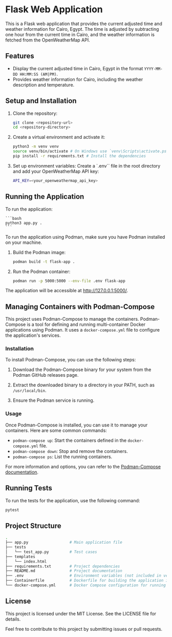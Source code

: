 # Flask Web Application

This is a Flask web application that provides the current adjusted time and weather information for Cairo, Egypt. The time is adjusted by subtracting one hour from the current time in Cairo, and the weather information is fetched from the OpenWeatherMap API.

## Features

- Display the current adjusted time in Cairo, Egypt in the format `YYYY-MM-DD HH:MM:SS (AM|PM)`.
- Provides weather information for Cairo, including the weather description and temperature.

## Setup and Installation

1. Clone the repository:

    ```bash
    git clone <repository-url>
    cd <repository-directory>
    ```

2. Create a virtual environment and activate it:

    ```bash
    python3 -m venv venv
    source venv/bin/activate # On Windows use `venv\Scripts\activate.ps1`
    pip install -r requirements.txt # Install the dependencies
    ```

3. Set up environment variables: Create a `.env`` file in the root directory and add your OpenWeatherMap API key:

    ```bash
    API_KEY=<your_openweathermap_api_key>
    ```

## Running the Application

To run the application:

   
    ```bash
    python3 app.py .
    ```


To run the application using Podman, make sure you have Podman installed on your machine.

1. Build the Podman image:

    ```bash
    podman build -t flask-app .
    ```

2. Run the Podman container:

    ```bash
    podman run -p 5000:5000 --env-file .env flask-app
    ```

The application will be accessible at <http://127.0.0.1:5000/>.
## Managing Containers with Podman-Compose

This project uses Podman-Compose to manage the containers. Podman-Compose is a tool for defining and running multi-container Docker applications using Podman. It uses a `docker-compose.yml` file to configure the application's services.

### Installation

To install Podman-Compose, you can use the following steps:

1. Download the Podman-Compose binary for your system from the Podman GitHub releases page.

2. Extract the downloaded binary to a directory in your PATH, such as `/usr/local/bin`.

3. Ensure the Podman service is running.

### Usage

Once Podman-Compose is installed, you can use it to manage your containers. Here are some common commands:

- `podman-compose up`: Start the containers defined in the `docker-compose.yml` file.
- `podman-compose down`: Stop and remove the containers.
- `podman-compose ps`: List the running containers.

For more information and options, you can refer to the [Podman-Compose documentation](https://github.com/containers/podman-compose).


## Running Tests

To run the tests for the application, use the following command:

```bash
pytest
```

## Project Structure

```bash
.
├── app.py                  # Main application file
├── tests
│   └── test_app.py         # Test cases
├── templates
│   └── index.html
├── requirements.txt        # Project dependencies
├── README.md               # Project documentation
├── .env                    # Environment variables (not included in version control)
├── Containerfile           # Dockerfile for building the application image
└── docker-compose.yml      # Docker Compose configuration for running the application

```

## License

This project is licensed under the MIT License. See the LICENSE file for details.

Feel free to contribute to this project by submitting issues or pull requests.
